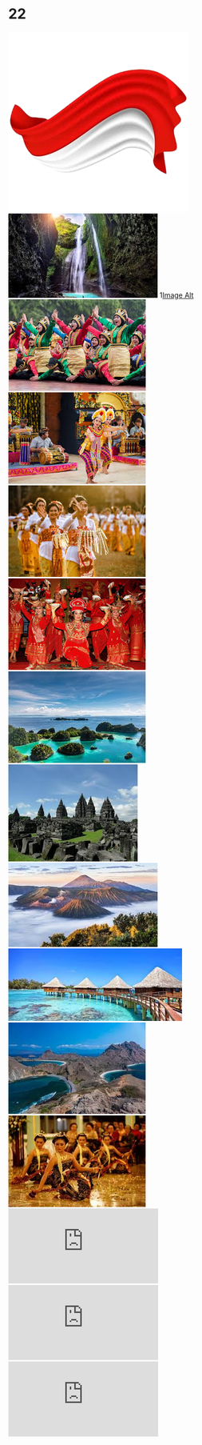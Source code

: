 # 22
![Image Alt](https://github.com/ukhtiaiffah22-spec/22/blob/main/bendera.png)
![Image Alt](https://github.com/ukhtiaiffah22-spec/22/blob/main/download%20(1).jpg)
1[Image Alt](https://github.com/ukhtiaiffah22-spec/22/blob/main/download%20(2).jpg)
![Image Alt](https://github.com/ukhtiaiffah22-spec/22/blob/main/download%20(3).jpg)
![Image Alt](https://github.com/ukhtiaiffah22-spec/22/blob/main/download%20(4).jpg)
![Image Alt](https://github.com/ukhtiaiffah22-spec/22/blob/main/download%20(6).jpg)
![Image Alt](https://github.com/ukhtiaiffah22-spec/22/blob/main/download%20(8).jpg)
![Image Alt](https://github.com/ukhtiaiffah22-spec/22/blob/main/download.jpg)
![Image Alt](https://github.com/ukhtiaiffah22-spec/22/blob/main/images%20(1).jpg)
![Image Alt](https://github.com/ukhtiaiffah22-spec/22/blob/main/images%20(2).jpg)
![Image Alt](https://github.com/ukhtiaiffah22-spec/22/blob/main/images%20(3).jpg)
![Image Alt](https://github.com/ukhtiaiffah22-spec/22/blob/main/images%20(4).jpg)
![Image Alt](https://github.com/ukhtiaiffah22-spec/22/blob/main/images%20(5).jpg)
![Image Alt](https://github.com/ukhtiaiffah22-spec/22/blob/main/index.html)
![Image Alt](https://github.com/ukhtiaiffah22-spec/22/blob/main/style.css)
![Image Alt](https://github.com/ukhtiaiffah22-spec/22/blob/main/script.js)
